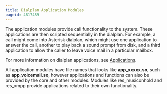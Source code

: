 ```yaml
---
title: Dialplan Application Modules
pageid: 4817489
---
```


The application modules provide call functionality to the system. These applications are then scripted sequentially in the dialplan. For example, a call might come into Asterisk dialplan, which might use one application to answer the call, another to play back a sound prompt from disk, and a third application to allow the caller to leave voice mail in a particular mailbox.

For more information on dialplan applications, see [Applications](/Configuration/Applications).

All application modules have file names that looks like **app_xxxxx.so**, such as **app_voicemail.so**, however applications and functions can also be provided by the core and other modules. Modules like res_musiconhold and res_xmpp provide applications related to their own functionality.
